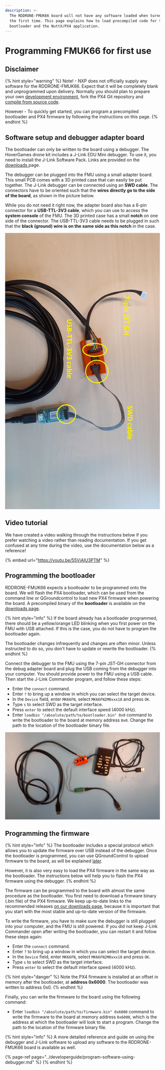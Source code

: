 ```yaml
---
description: >-
  The RDDRONE-FMUK66 board will not have any software loaded when turned on for
  the first time. This page explains how to load precompiled code for the PX4
  bootloader and the NuttX/PX4 application.
---
```


# Programming FMUK66 for first use

## Disclaimer

{% hint style="warning" %}
Note! - NXP does not officially supply any software for the RDDRONE-FMUK66. Expect that it will be completely blank and unprogrammed upon delivery. Normally you should plan to prepare your own [development environment](../developerguide/tools/), fork the PX4 Git repository and [compile from source code](../developerguide/building-firmware.md). 

However - To quickly get started, you can program a precompiled bootloader and PX4 firmware  by following the instructions on this page.
{% endhint %}

## Software setup and debugger adapter board

The bootloader can only be written to the board using a debugger. The HoverGames drone kit includes a J-Link EDU Mini debugger. To use it, you need to install the J-Link Software Pack. Links are provided on the [downloads ](../downloads.md#j-link-software-and-documentation-pack)page.

The debugger can be plugged into the FMU using a small adapter board. This small PCB comes with a 3D printed case that can easily be put together. The J-Link debugger can be connected using an **SWD cable**. The connectors have to be oriented such that the **wires directly go to the side of the board**, as shown in the picture below.

While you do not need it right now, the adapter board also has a 6-pin connector for a **USB-TTL-3V3 cable**, which you can use to access the **system console** of the FMU. The 3D printed case has a small **notch** on one side of the connector. The USB-TTL-3V3 cable needs to be plugged in such that the **black \(ground\) wire is on the same side as this notch** in the case.

![The debug adapter board. Make sure the cables are plugged in as shown.](../.gitbook/assets/20190711_093531.jpg)

## Video tutorial

We have created a video walking through the instructions below if you prefer watching a video rather than reading documentation. If you get confused at any time during the video, use the documentation below as a reference!

{% embed url="https://youtu.be/55ViAIU3PTM" %}

## Programming the bootloader

RDDRONE-FMUK66 expects a bootloader to be programmed onto the board. We will flash the PX4 bootloader, which can be used from the command line or QGroundcontrol to load new PX4 firmware when powering the board. A precompiled binary of the **bootloader** is available on the [downloads page](../downloads.md#rddrone-fmuk66-px4-bootloader).

{% hint style="info" %}
If the board already has a bootloader programmed, there should be a yellow/orange LED blinking when you first power on the FMU with USB attached. If this is the case, you do not have to program the bootloader again.

The bootloader changes infrequently and changes are often minor. Unless instructed to do so, you don't have to update or rewrite the bootloader.
{% endhint %}

Connect the debugger to the FMU using the 7-pin JST-GH connector from the debug adapter board and plug the USB coming from the debugger into your computer. You should provide power to the FMU using a USB cable. Then start the J-Link Commander program, and follow these steps:

* Enter the `connect` command.
* Enter `?` to bring up a window in which you can select the target device.
* In the `Device` field, enter `MK66FN`, select `MK66FN2M0xxx18` and press `OK`.
* Type  `s` to select SWD as the target interface.
* Press `enter` to select the default interface speed \(4000 kHz\).
* Enter `loadbin "/absolute/path/to/bootloader.bin" 0x0` command to write the bootloader to the board at memory address `0x0`. Change the path to the location of the bootloader binary file.

![Debugging setup. The FMU is powered through the micro USB cable.](../.gitbook/assets/20190626_103732.jpg)

## Programming the firmware

{% hint style="info" %}
The bootloader includes a special protocol which allows you to update the firmware over USB instead of the debugger. Once the bootloader is programmed, you can use QGroundControl to upload firmware to the board, as will be explained [later](qgroundcontrol/firmware.md).

However, it is also very easy to load the PX4 firmware in the same way as the bootloader. The instructions below will help you to flash the PX4 firmware using the debugger.
{% endhint %}

The firmware can be programmed to the board with almost the same procedure as the bootloader. You first need to download a firmware binary \(.bin file\) of the PX4 firmware. We keep up-to-date links to the recommended releases [on our downloads page](../downloads.md#px4-autopilot-builds-for-rddrone-fmuk66), because it is important that you start with the most stable and up-to-date version of the firmware.

To write the firmware, you have to make sure the debugger is still plugged into your computer, and the FMU is still powered. If you did not keep J-Link Commander open after writing the bootloader, you can restart it and follow these steps again:

* Enter the `connect` command.
* Enter `?` to bring up a window in which you can select the target device.
* In the `Device` field, enter `MK66FN`, select `MK66FN2M0xxx18` and press `OK`.
* Type  `s` to select SWD as the target interface.
* Press `enter` to select the default interface speed \(4000 kHz\).

{% hint style="danger" %}
Note the PX4 firmware is installed at an offset in memory after the bootloader, at **address 0x6000**. The bootloader was written to address 0x0.
{% endhint %}

Finally, you can write the firmware to the board using the following command:

* Enter `loadbin "/absolute/path/to/firmware.bin" 0x6000` command to write the firmware to the board at memory address `0x6000`, which is the address at which the bootloader will look to start a program. Change the path to the location of the firmware binary file.

{% hint style="info" %}
A more detailed reference and guide on using the debugger and J-Link software to upload any software to the RDDRONE-FMUK66 board is available as well.

{% page-ref page="../developerguide/program-software-using-debugger.md" %}
{% endhint %}

